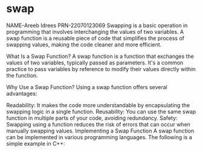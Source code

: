 # swap

NAME-Areeb Idrees PRN-22070123069
Swapping is a basic operation in programming that involves interchanging the values of two variables. A swap function is a reusable piece of code that simplifies the process of swapping values, making the code cleaner and more efficient.

What Is a Swap Function?
A swap function is a function that exchanges the values of two variables, typically passed as parameters. It's a common practice to pass variables by reference to modify their values directly within the function.

Why Use a Swap Function?
Using a swap function offers several advantages:

Readability: It makes the code more understandable by encapsulating the swapping logic in a single function.
Reusability: You can use the same swap function in multiple parts of your code, avoiding redundancy.
Safety: Swapping using a function reduces the risk of errors that can occur when manually swapping values.
Implementing a Swap Function
A swap function can be implemented in various programming languages. The following is a simple example in C++:



